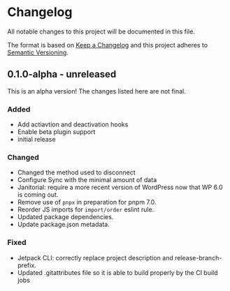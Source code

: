 # Changelog

All notable changes to this project will be documented in this file.

The format is based on [Keep a Changelog](https://keepachangelog.com/en/1.0.0/)
and this project adheres to [Semantic Versioning](https://semver.org/spec/v2.0.0.html).

## 0.1.0-alpha - unreleased

This is an alpha version! The changes listed here are not final.

### Added
- Add actiavtion and deactivation hooks
- Enable beta plugin support
- initial release

### Changed
- Changed the method used to disconnect
- Configure Sync with the minimal amount of data
- Janitorial: require a more recent version of WordPress now that WP 6.0 is coming out.
- Remove use of `pnpx` in preparation for pnpm 7.0.
- Reorder JS imports for `import/order` eslint rule.
- Updated package dependencies.
- Update package.json metadata.

### Fixed
- Jetpack CLI: correctly replace project description and release-branch-prefix.
- Updated .gitattributes file so it is able to build properly by the CI build jobs
